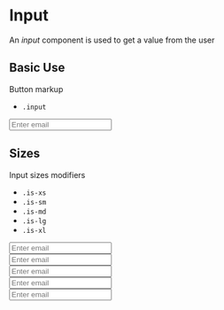 # Input

An _input_ component is used to get a value from the user

## Basic Use

Button markup

- `.input`

<snippeter>
<pre>
<input class="input" id="exampleEmail" type="text" placeholder="Enter email">
</pre>
</snippeter>

## Sizes

Input sizes modifiers

- `.is-xs`
- `.is-sm`
- `.is-md`
- `.is-lg`
- `.is-xl`

<snippeter>
<pre>
<input class="input is-xs" id="exampleEmail" type="text" placeholder="Enter email">
<input class="input is-sm" id="exampleEmail" type="text" placeholder="Enter email">
<input class="input is-md" id="exampleEmail" type="text" placeholder="Enter email">
<input class="input is-lg" id="exampleEmail" type="text" placeholder="Enter email">
<input class="input is-xl" id="exampleEmail" type="text" placeholder="Enter email">
</pre>
</snippeter>
